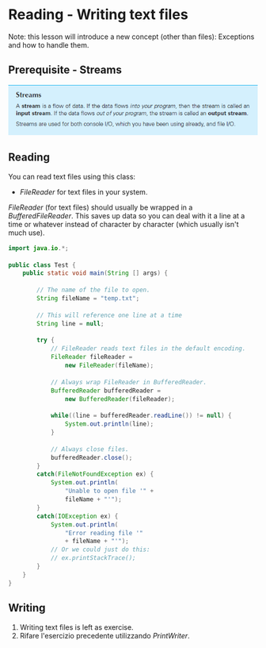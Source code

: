 # Reading - Writing text files

Note: this lesson will introduce a new concept (other than files): Exceptions and how to handle them.

## Prerequisite - Streams
![stream](img/stream.png)

## Reading
You can read text files using this class:
 - *FileReader* for text files in your system.  
 
*FileReader* (for text files) should usually be wrapped in a *BufferedFileReader*. This saves up data so you can deal with it a line at a time or whatever instead of character by character (which usually isn't much use). 

``` java
import java.io.*;

public class Test {
    public static void main(String [] args) {

        // The name of the file to open.
        String fileName = "temp.txt";

        // This will reference one line at a time
        String line = null;

        try {
            // FileReader reads text files in the default encoding.
            FileReader fileReader = 
                new FileReader(fileName);

            // Always wrap FileReader in BufferedReader.
            BufferedReader bufferedReader = 
                new BufferedReader(fileReader);

            while((line = bufferedReader.readLine()) != null) {
                System.out.println(line);
            }   

            // Always close files.
            bufferedReader.close();         
        }
        catch(FileNotFoundException ex) {
            System.out.println(
                "Unable to open file '" + 
                fileName + "'");                
        }
        catch(IOException ex) {
            System.out.println(
                "Error reading file '" 
                + fileName + "'");                  
            // Or we could just do this: 
            // ex.printStackTrace();
        }
    }
}
```



## Writing
 1) Writing text files is left as exercise.  
 2) Rifare l'esercizio precedente utilizzando *PrintWriter*.

